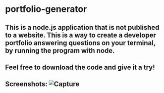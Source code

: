 # portfolio-generator

## This is a node.js application that is not published to a website. This is a way to create a developer portfolio answering questions on your terminal, by running the program with node.

## Feel free to download the code and give it a try!

## Screenshots: ![Capture](https://user-images.githubusercontent.com/95259338/154176449-75507858-3722-4e99-a717-d0192b1b8ce1.PNG)
